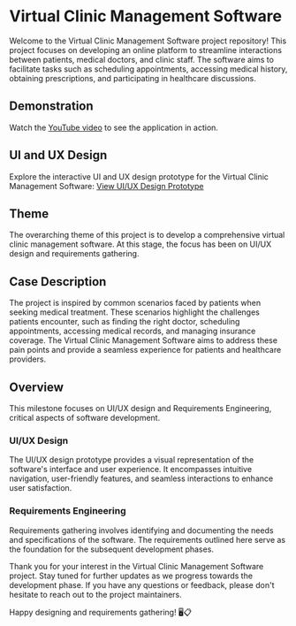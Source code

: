 # Virtual Clinic Management Software

Welcome to the Virtual Clinic Management Software project repository! This project focuses on developing an online platform to streamline interactions between patients, medical doctors, and clinic staff. The software aims to facilitate tasks such as scheduling appointments, accessing medical history, obtaining prescriptions, and participating in healthcare discussions.

## Demonstration
Watch the [YouTube video](https://youtu.be/xBuupUtLR34) to see the application in action.

## UI and UX Design

Explore the interactive UI and UX design prototype for the Virtual Clinic Management Software: [View UI/UX Design Prototype](https://marvelapp.com/project/6272333)

## Theme

The overarching theme of this project is to develop a comprehensive virtual clinic management software. At this stage, the focus has been on UI/UX design and requirements gathering.

## Case Description

The project is inspired by common scenarios faced by patients when seeking medical treatment. These scenarios highlight the challenges patients encounter, such as finding the right doctor, scheduling appointments, accessing medical records, and managing insurance coverage. The Virtual Clinic Management Software aims to address these pain points and provide a seamless experience for patients and healthcare providers.

## Overview

This milestone focuses on UI/UX design and Requirements Engineering, critical aspects of software development.

### UI/UX Design
The UI/UX design prototype provides a visual representation of the software's interface and user experience. It encompasses intuitive navigation, user-friendly features, and seamless interactions to enhance user satisfaction.

### Requirements Engineering
Requirements gathering involves identifying and documenting the needs and specifications of the software. The requirements outlined here serve as the foundation for the subsequent development phases.

Thank you for your interest in the Virtual Clinic Management Software project. Stay tuned for further updates as we progress towards the development phase. If you have any questions or feedback, please don't hesitate to reach out to the project maintainers.

Happy designing and requirements gathering! 🖥️📋

